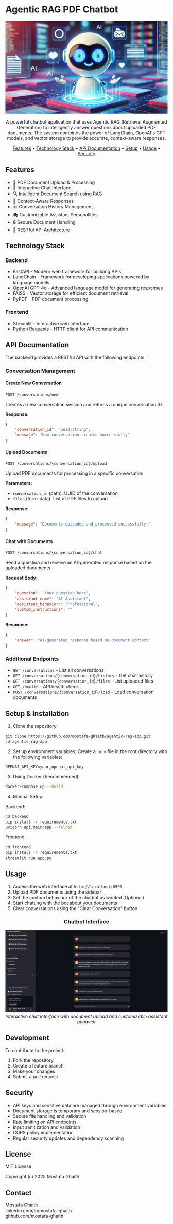 # Agentic RAG PDF Chatbot

<div align="center">

![Chatbot Banner](docs/banner.png)

A powerful chatbot application that uses Agentic RAG (Retrieval Augmented Generation) to intelligently answer questions about uploaded PDF documents. The system combines the power of LangChain, OpenAI's GPT models, and vector storage to provide accurate, context-aware responses.

[Features](#features) • [Technology Stack](#technology-stack) • [API Documentation](#api-documentation) • [Setup](#setup--installation) • [Usage](#usage) • [Security](#security)

</div>

## Features

- 📄 PDF Document Upload & Processing
- 💬 Interactive Chat Interface
- 🔍 Intelligent Document Search using RAG
- 🧠 Context-Aware Responses
- 📊 Conversation History Management
- 🎭 Customizable Assistant Personalities
- 🔒 Secure Document Handling
- 🚀 RESTful API Architecture

## Technology Stack

### Backend
- FastAPI - Modern web framework for building APIs
- LangChain - Framework for developing applications powered by language models
- OpenAI GPT-4o - Advanced language model for generating responses
- FAISS - Vector storage for efficient document retrieval
- PyPDF - PDF document processing

### Frontend
- Streamlit - Interactive web interface
- Python Requests - HTTP client for API communication

## API Documentation

The backend provides a RESTful API with the following endpoints:

### Conversation Management

#### Create New Conversation
```http
POST /conversations/new
```
Creates a new conversation session and returns a unique conversation ID.

**Response:**
```json
{
    "conversation_id": "uuid-string",
    "message": "New conversation created successfully"
}
```

#### Upload Documents
```http
POST /conversations/{conversation_id}/upload
```
Upload PDF documents for processing in a specific conversation.

**Parameters:**
- `conversation_id` (path): UUID of the conversation
- `files` (form-data): List of PDF files to upload

**Response:**
```json
{
    "message": "Documents uploaded and processed successfully."
}
```

#### Chat with Documents
```http
POST /conversations/{conversation_id}/chat
```
Send a question and receive an AI-generated response based on the uploaded documents.

**Request Body:**
```json
{
    "question": "Your question here",
    "assistant_name": "AI Assistant",
    "assistant_behavior": "Professional",
    "custom_instructions": ""
}
```

**Response:**
```json
{
    "answer": "AI-generated response based on document context"
}
```

### Additional Endpoints

- `GET /conversations` - List all conversations
- `GET /conversations/{conversation_id}/history` - Get chat history
- `GET /conversations/{conversation_id}/files` - List uploaded files
- `GET /health` - API health check
- `POST /conversations/{conversation_id}/load` - Load conversation documents

## Setup & Installation

1. Clone the repository:
```bash
git clone https://github.com/mostafa-ghaith/agentic-rag-app.git
cd agentic-rag-app
```

2. Set up environment variables:
Create a `.env` file in the root directory with the following variables:
```env
OPENAI_API_KEY=your_openai_api_key
```

3. Using Docker (Recommended):
```bash
docker-compose up --build
```

4. Manual Setup:

Backend:
```bash
cd backend
pip install -r requirements.txt
uvicorn api.main:app --reload
```

Frontend:
```bash
cd frontend
pip install -r requirements.txt
streamlit run app.py
```

## Usage

1. Access the web interface at `http://localhost:8501`
2. Upload PDF documents using the sidebar
3. Set the custom behaviour of the chatbot as wanted (Optional)
4. Start chatting with the bot about your documents
5. Clear conversations using the "Clear Conversation" button

<div align="center">

### Chatbot Interface

![Chatbot Interface Screenshot](docs/chatbot-ui-screenshot.png)
*Interactive chat interface with document upload and customizable assistant behavior*

</div>

## Development

To contribute to the project:

1. Fork the repository
2. Create a feature branch
3. Make your changes
4. Submit a pull request

## Security

- API keys and sensitive data are managed through environment variables
- Document storage is temporary and session-based
- Secure file handling and validation
- Rate limiting on API endpoints
- Input sanitization and validation
- CORS policy implementation
- Regular security updates and dependency scanning

## License

MIT License

Copyright (c) 2025 Mostafa Ghaith


## Contact

Mostafa Ghaith\
linkedin.com/in/mostafa-ghaith\
github.com/mostafa-ghaith